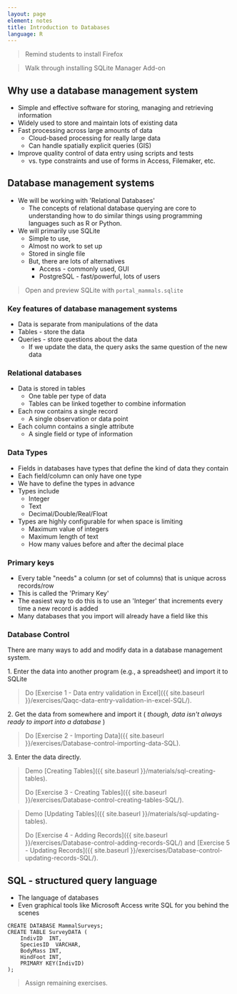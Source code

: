 ```yaml
---
layout: page
element: notes
title: Introduction to Databases
language: R
---
```


> Remind students to install Firefox

> Walk through installing SQLite Manager Add-on

## Why use a database management system

* Simple and effective software for storing, managing and retrieving information
* Widely used to store and maintain lots of existing data
* Fast processing across large amounts of data
    * Cloud-based processing for really large data
    * Can handle spatially explicit queries (GIS)
* Improve quality control of data entry using scripts and tests
    * vs. type constraints and use of forms in Access, Filemaker, etc.

## Database management systems

* We will be working with 'Relational Databases'
    * The concepts of relational database querying are core to understanding 
      how to do similar things using programming languages such as R or Python.
* We will primarily use SQLite
    * Simple to use, 
    * Almost no work to set up
    * Stored in single file
    * But, there are lots of alternatives
	  * Access - commonly used, GUI
	  * PostgreSQL - fast/powerful, lots of users

> Open and preview SQLite with `portal_mammals.sqlite`

### Key features of database management systems

* Data is separate from manipulations of the data
* Tables - store the data
* Queries - store questions about the data
    * If we update the data, the query asks the same question of the new data

### Relational databases

* Data is stored in tables
    * One table per type of data
    * Tables can be linked together to combine information
* Each row contains a single record
    * A single observation or data point
* Each column contains a single attribute
    * A single field or type of information

### Data Types

* Fields in databases have types that define the kind of data they contain
* Each field/column can only have one type
* We have to define the types in advance
* Types include
    * Integer
    * Text
    * Decimal/Double/Real/Float
* Types are highly configurable for when space is limiting
    * Maximum value of integers
    * Maximum length of text
    * How many values before and after the decimal place

### Primary keys

* Every table "needs" a column (or set of columns) that is unique across
  records/row
* This is called the 'Primary Key'
* The easiest way to do this is to use an 'Integer' that increments every time a
  new record is added
* Many databases that you import will already have a field like this

### Database Control

There are many ways to add and modify data in a database management system.

1\. Enter the data into another program (e.g., a spreadsheet) and import it to SQLite

> Do [Exercise 1 - Data entry validation in Excel]({{ site.baseurl }}/exercises/Qaqc-data-entry-validation-in-excel-SQL/). 

2\. Get the data from somewhere and import it ( *though, data isn't always ready 
to import into a database* )

> Do [Exercise 2 - Importing Data]({{ site.baseurl }}/exercises/Database-control-importing-data-SQL).

3\. Enter the data directly.

> Demo [Creating Tables]({{ site.baseurl }}/materials/sql-creating-tables).
>
> Do [Exercise 3 - Creating Tables]({{ site.baseurl }}/exercises/Database-control-creating-tables-SQL/).

> Demo [Updating Tables]({{ site.baseurl }}/materials/sql-updating-tables).
>  
> Do [Exercise 4 - Adding Records]({{ site.baseurl }}/exercises/Database-control-adding-records-SQL/) and [Exercise 5 - Updating Records]({{ site.baseurl }}/exercises/Database-control-updating-records-SQL/).

## SQL - structured query language

* The language of databases
* Even graphical tools like Microsoft Access write SQL for you behind the scenes

```
CREATE DATABASE MammalSurveys;
CREATE TABLE SurveyDATA (
    IndivID  INT,
	SpeciesID  VARCHAR,
	BodyMass INT,
	HindFoot INT,
	PRIMARY KEY(IndivID)
);
```

> Assign remaining exercises.
